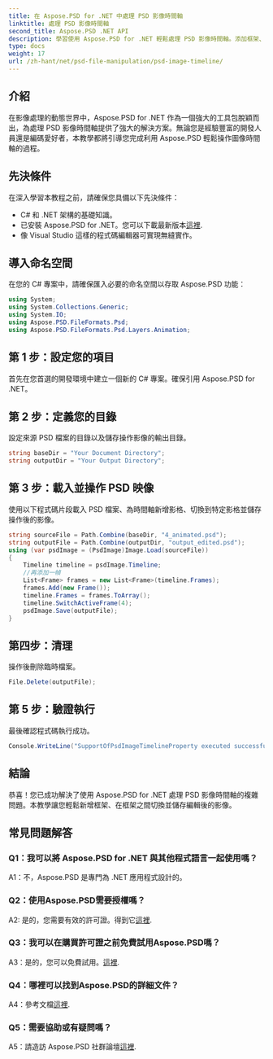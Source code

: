 ```yaml
---
title: 在 Aspose.PSD for .NET 中處理 PSD 影像時間軸
linktitle: 處理 PSD 影像時間軸
second_title: Aspose.PSD .NET API
description: 學習使用 Aspose.PSD for .NET 輕鬆處理 PSD 影像時間軸。添加框架、無縫切換並增強您的影像編輯技能。
type: docs
weight: 17
url: /zh-hant/net/psd-file-manipulation/psd-image-timeline/
---
```

## 介紹
在影像處理的動態世界中，Aspose.PSD for .NET 作為一個強大的工具包脫穎而出，為處理 PSD 影像時間軸提供了強大的解決方案。無論您是經驗豐富的開發人員還是編碼愛好者，本教學都將引導您完成利用 Aspose.PSD 輕鬆操作圖像時間軸的過程。
## 先決條件
在深入學習本教程之前，請確保您具備以下先決條件：
- C# 和 .NET 架構的基礎知識。
- 已安裝 Aspose.PSD for .NET。您可以下載最新版本[這裡](https://releases.aspose.com/psd/net/).
- 像 Visual Studio 這樣的程式碼編輯器可實現無縫實作。
## 導入命名空間
在您的 C# 專案中，請確保匯入必要的命名空間以存取 Aspose.PSD 功能：
```csharp
using System;
using System.Collections.Generic;
using System.IO;
using Aspose.PSD.FileFormats.Psd;
using Aspose.PSD.FileFormats.Psd.Layers.Animation;
```
## 第 1 步：設定您的項目
首先在您首選的開發環境中建立一個新的 C# 專案。確保引用 Aspose.PSD for .NET。
## 第 2 步：定義您的目錄
設定來源 PSD 檔案的目錄以及儲存操作影像的輸出目錄。
```csharp
string baseDir = "Your Document Directory";
string outputDir = "Your Output Directory";
```
## 第 3 步：載入並操作 PSD 映像
使用以下程式碼片段載入 PSD 檔案、為時間軸新增影格、切換到特定影格並儲存操作後的影像。
```csharp
string sourceFile = Path.Combine(baseDir, "4_animated.psd");
string outputFile = Path.Combine(outputDir, "output_edited.psd");
using (var psdImage = (PsdImage)Image.Load(sourceFile))
{
    Timeline timeline = psdImage.Timeline;
    //再添加一幀
    List<Frame> frames = new List<Frame>(timeline.Frames);
    frames.Add(new Frame());
    timeline.Frames = frames.ToArray();
    timeline.SwitchActiveFrame(4);
    psdImage.Save(outputFile);
}
```
## 第四步：清理
操作後刪除臨時檔案。
```csharp
File.Delete(outputFile);
```
## 第 5 步：驗證執行
最後確認程式碼執行成功。
```csharp
Console.WriteLine("SupportOfPsdImageTimelineProperty executed successfully");
```
## 結論
恭喜！您已成功解決了使用 Aspose.PSD for .NET 處理 PSD 影像時間軸的複雜問題。本教學讓您輕鬆新增框架、在框架之間切換並儲存編輯後的影像。
## 常見問題解答

### Q1：我可以將 Aspose.PSD for .NET 與其他程式語言一起使用嗎？

A1：不，Aspose.PSD 是專門為 .NET 應用程式設計的。

### Q2：使用Aspose.PSD需要授權嗎？

 A2: 是的，您需要有效的許可證。得到它[這裡](https://purchase.aspose.com/buy).

### Q3：我可以在購買許可證之前免費試用Aspose.PSD嗎？

 A3：是的，您可以免費試用。[這裡](https://releases.aspose.com/).

### Q4：哪裡可以找到Aspose.PSD的詳細文件？

 A4：參考文檔[這裡](https://reference.aspose.com/psd/net/).

### Q5：需要協助或有疑問嗎？

 A5：請造訪 Aspose.PSD 社群論壇[這裡](https://forum.aspose.com/c/psd/34).